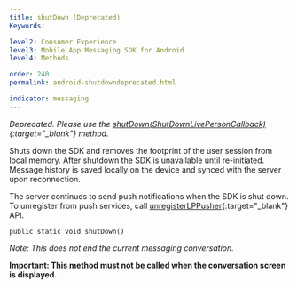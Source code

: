 ```yaml
---
title: shutDown (Deprecated)
Keywords:

level2: Consumer Experience
level3: Mobile App Messaging SDK for Android
level4: Methods

order: 240
permalink: android-shutdowndeprecated.html

indicator: messaging
---
```



*Deprecated. Please use the [shutDown(ShutDownLivePersonCallback)](android-shutdown.html){:target="_blank"} method.*

Shuts down the SDK and removes the footprint of the user session from local memory. After shutdown the SDK is unavailable until re-initiated. Message history is saved locally on the device and synced with the server upon reconnection. 

The server continues to send push notifications when the SDK is shut down. To unregister from push services, call [unregisterLPPusher](android-unregisterlppusher.html){:target="_blank"} API. 

`public static void shutDown()`

*Note: This does not end the current messaging conversation.*

**Important: This method must not be called when the conversation screen is displayed.**